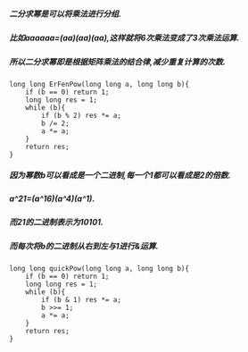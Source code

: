 ##### 二分求幂是可以将乘法进行分组.
##### 比如a*a*a*a*a*a=(a*a)*(a*a)*(a*a),这样就将6次乘法变成了3次乘法运算.
##### 所以二分求幂即是根据矩阵乘法的结合律,减少重复计算的次数.

    long long ErFenPow(long long a, long long b){
        if (b == 0) return 1;
        long long res = 1;
        while (b){
            if (b % 2) res *= a;
            b /= 2;
            a *= a;
        }
        return res;
    }


##### 因为幂数b可以看成是一个二进制,每一个1都可以看成是2的倍数.
##### a^21=(a^16)*(a^4)*(a^1).
##### 而21的二进制表示为10101.
##### 而每次将b的二进制从右到左与1进行&运算.

    long long quickPow(long long a, long long b){
        if (b == 0) return 1;
        long long res = 1;
        while (b){
            if (b & 1) res *= a;
            b >>= 1;
            a *= a;
        }
        return res;
    }
